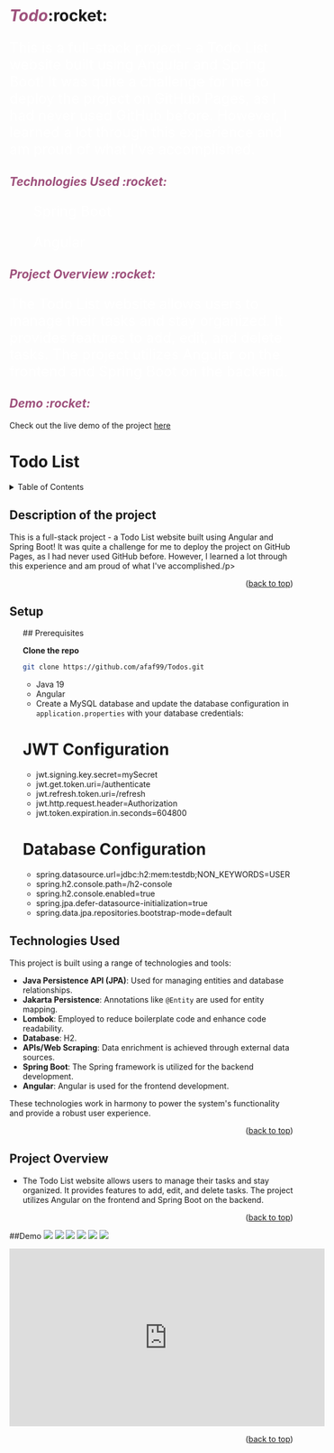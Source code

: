 <h1><span style="font-style:italic; color: rgb(158, 81, 124);">Todo</span>:rocket:</h1>
<p style="font-size: 25px; color: white;" >This is a full-stack project - a Todo List website built using Angular and Spring Boot! It was quite a challenge for me to deploy the project on GitHub Pages, as I had never used GitHub before. However, I learned a lot through this experience and am proud of what I've accomplished.</p>

<h2 style="font-style:italic; color: rgb(158, 81, 124);">Technologies Used :rocket:</h2>
<ul style="font-size: 25px; color: white;" >Spring Boot</ul>
<ul style="font-size: 25px; color: white;" >Angular</ul>

<h2 style="font-style:italic; color: rgb(158, 81, 124);">Project Overview  :rocket:</h2>
<p style="font-size: 25px; color: white;" >The Todo List website allows users to manage their tasks and stay organized. It provides features to add, edit, and delete tasks. The project utilizes Angular on the frontend and Spring Boot on the backend.</p>

<h2 style="font-style:italic; color: rgb(158, 81, 124);">Demo  :rocket:</h2>
Check out the live demo of the project <a href="https://afaf99.github.io/Todos/">here</a>



# Todo List
<a name="readme-top"></a>

<!-- TABLE OF CONTENTS -->
<details>
  <summary>Table of Contents</summary>
  <ol>
    <li><a href="#Description-of-the-project">Description of the project</a></li>
    <li> <a href="#Setup">Setup</a> </li>
    <li><a href="#Technologies-Used">Technologies Used</a></li>
    <li><a href="#Project Overview">Project Overview </a></li>
    <li><a href="#Demo">Demo</a></li>
 
  </ol>
</details>


<!-- ABOUT THE PROJECT -->
## Description of the project

<p>This is a full-stack project - a Todo List website built using Angular and Spring Boot! It was quite a challenge for me to deploy the project on GitHub Pages, as I had never used GitHub before. However, I learned a lot through this experience and am proud of what I've accomplished./p>



<p align="right">(<a href="#readme-top">back to top</a>)</p>

<!-- GETTING STARTED -->
## Setup
<ul>
## Prerequisites

**Clone the repo**
   ```sh
   git clone https://github.com/afaf99/Todos.git
   ```
- Java 19
- Angular
-  Create a MySQL database and update the database configuration in `application.properties` with your database credentials:
# JWT Configuration
- jwt.signing.key.secret=mySecret
- jwt.get.token.uri=/authenticate
- jwt.refresh.token.uri=/refresh
- jwt.http.request.header=Authorization
- jwt.token.expiration.in.seconds=604800

# Database Configuration
- spring.datasource.url=jdbc:h2:mem:testdb;NON_KEYWORDS=USER
- spring.h2.console.path=/h2-console
- spring.h2.console.enabled=true
- spring.jpa.defer-datasource-initialization=true
- spring.data.jpa.repositories.bootstrap-mode=default

</ul>



## Technologies Used

This project is built using a range of technologies and tools:

- **Java Persistence API (JPA)**: Used for managing entities and database relationships.
- **Jakarta Persistence**: Annotations like `@Entity` are used for entity mapping.
- **Lombok**: Employed to reduce boilerplate code and enhance code readability.
- **Database**: H2.
- **APIs/Web Scraping**: Data enrichment is achieved through external data sources.
- **Spring Boot**: The Spring framework is utilized for the backend development.
- **Angular**: Angular is used for the frontend development.

These technologies work in harmony to power the system's functionality and provide a robust user experience.

<p align="right">(<a href="#readme-top">back to top</a>)</p>


<!-- ROADMAP -->
## Project Overview 
- The Todo List website allows users to manage their tasks and stay organized. It provides features to add, edit, and delete tasks. The project utilizes Angular on the frontend and Spring Boot on the backend.

<p align="right">(<a href="#readme-top">back to top</a>)</p>


##Demo
<img src="image/Screenshot_1.png"> 
<img src="image/Screenshot_2.png"> 
<img src="image/Screenshot_3.png"> 
<img src="image/Screenshot_4.png"> 
<img src="image/Screenshot_5.png"> 
<img src="image/Screenshot_8.png"> 


<iframe width="560" height="315" src="https://drive.google.com/uc?id=VIDEO_ID" frameborder="0" allowfullscreen="true"></iframe>




<p align="right">(<a href="#readme-top">back to top</a>)</p>




